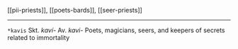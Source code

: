 [[pii-priests]], [[poets-bards]], [[seer-priests]]

---

`*kavis`
Skt. *kaví-*
Av. *kavi-*
Poets, magicians, seers, and keepers of secrets related to immortality